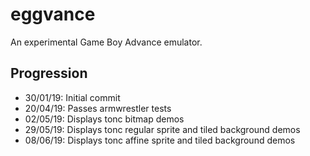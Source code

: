 # eggvance
An experimental Game Boy Advance emulator.

## Progression
- 30/01/19: Initial commit
- 20/04/19: Passes armwrestler tests
- 02/05/19: Displays tonc bitmap demos
- 29/05/19: Displays tonc regular sprite and tiled background demos
- 08/06/19: Displays tonc affine sprite and tiled background demos